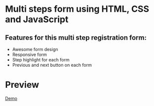# Multi steps form using HTML, CSS and JavaScript

## Features for this multi step registration form:
- Awesome form design
- Responsive form
- Step highlight for each form
- Previous and next button on each form

# Preview

[Demo](https://jalil-betroji.github.io/multi-step-form-html-css-js/)